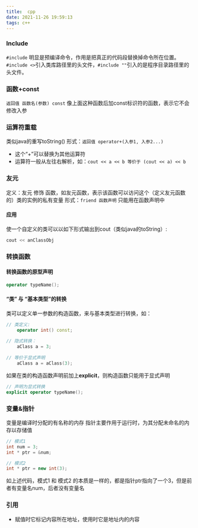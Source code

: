 ```yaml
---
title:  cpp
date: 2021-11-26 19:59:13
tags: c++
---
```

### Include
`#include` 明显是预编译命令，作用是把真正的代码段替换掉命令所在位置。
`#include <>`引入类库路径里的头文件，`#include ""`引入的是程序目录路径里的头文件。

### 函数+const
``返回值 函数名(参数) const``
像上面这种函数后加const标识符的函数，表示它不会修改入参

### 运算符重载
类似java的重写toString()
形式：``返回值 operator+(入参1, 入参2...)``
- 这个“+”可以替换为其他运算符
- 运算符一般从左往右解析，如：``cout << a << b 等价于 (cout << a) << b``

### 友元
定义：友元 修饰 函数，如友元函数，表示该函数可以访问这个（定义友元函数的）类的实例的私有变量
形式：``friend 函数声明``
只能用在函数声明中
#### 应用
使一个自定义的类可以以如下形式输出到cout（类似java的toString）:
```c++
cout << anClassObj
```

### 转换函数
#### 转换函数的原型声明
```c++
operator typeName();
```

#### “类” 与 “基本类型”的转换
类可以定义单一参数的构造函数，来与基本类型进行转换，如：
```c++
// 类定义:
	operator int() const;
	
// 隐式转换：
	aClass a = 3;
	
// 等价于显式声明
	aClass a = aClass(3);
```
如果在类的构造函数声明前加上**explicit**，则构造函数只能用于显式声明
```c++
// 声明为显式转换
explicit operator typeName();
```


### 变量&指针
变量是编译时分配的有名称的内存
指针主要作用于运行时，为其分配未命名的内存以存储值
```c++
// 模式1
int num = 3;
int * ptr = &num;

// 模式2
int * ptr = new int(3);
```
如上述代码，模式1 和 模式2 的本质是一样的，都是指针ptr指向了一个3，但是前者有变量名num，后者没有变量名

### 引用
- 赋值时它标记内容所在地址，使用时它是地址内的内容


